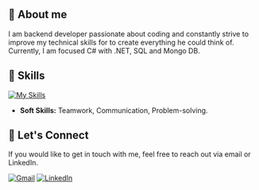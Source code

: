 ## 👤 About me

<p>    I am backend developer passionate about coding and constantly strive to improve my technical skills for to create everything he could think of. Currently, I am focused C# with .NET, SQL and Mongo DB.</p>


## 🌟 Skills

  [![My Skills](https://skillicons.dev/icons?i=cs,net,laravel,ts,mysql,mongodb)](https://skillicons.dev)
  
- **Soft Skills:** Teamwork, Communication, Problem-solving.

## 💬 Let's Connect

If you would like to get in touch with me, feel free to reach out via email or LinkedIn.

[![Gmail](https://img.shields.io/badge/-Gmail-D14836?style=flat-square&logo=gmail&logoColor=white)](jeremiaserba7894@gmail.com)
[![LinkedIn](https://img.shields.io/badge/-LinkedIn-0077B5?style=flat-square&logo=linkedin&logoColor=white&link=https://www.linkedin.com/in/jeremiaserba/)](https://www.linkedin.com/in/jeremiaserba/)

